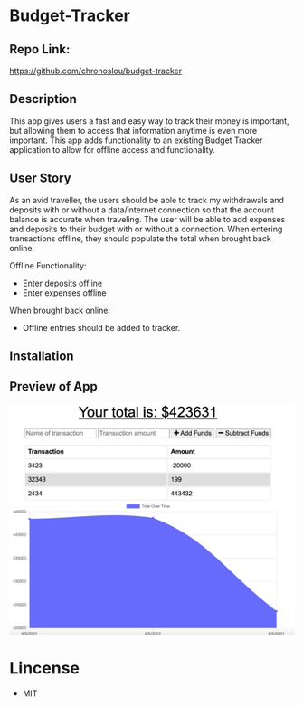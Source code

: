 # Budget-Tracker

## Repo Link:

https://github.com/chronoslou/budget-tracker

## Description

This app gives users a fast and easy way to track their money is important, but allowing them to access that information anytime is even more important. This app adds functionality to an existing Budget Tracker application to allow for offline access and functionality.

## User Story

As an avid traveller, the users should be able to track my withdrawals and deposits with or without a data/internet connection so that the account balance is accurate when traveling. The user will be able to add expenses and deposits to their budget with or without a connection. When entering transactions offline, they should populate the total when brought back online.

Offline Functionality:

- Enter deposits offline
- Enter expenses offline

When brought back online:

- Offline entries should be added to tracker.

## Installation

## Preview of App

![Screenshot](screenshot.png)

# Lincense

- MIT
